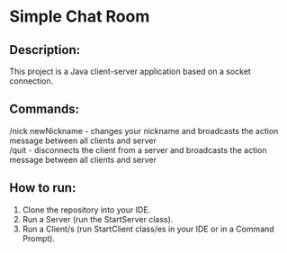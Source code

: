 # Simple Chat Room

## Description:
This project is a Java client-server application based on a socket connection.  

## Commands:
/nick newNickname - changes your nickname and broadcasts the action message between all clients and server <br />
/quit - disconnects the client from a server and broadcasts the action message between all clients and server 

## How to run:
1. Clone the repository into your IDE.
2. Run a Server (run the StartServer class).
3. Run a Client/s (run StartClient class/es in your IDE or in a Command Prompt).

